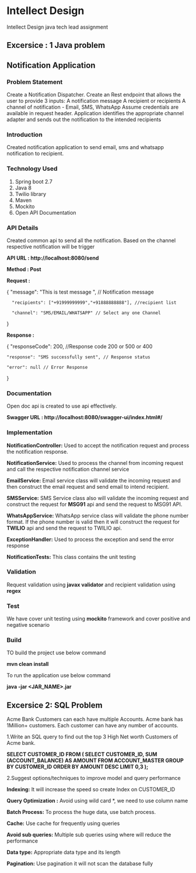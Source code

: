 # Intellect Design
Intellect Design java tech lead assignment

## Excersice : 1 Java problem

## Notification Application

### Problem Statement

Create a Notification Dispatcher. Create an Rest endpoint that allows the user to provide 3 inputs:
A notification message
A recipient or recipients
A channel of notification - Email, SMS, WhatsApp
Assume credentials are available in request header. Application identifies the appropriate channel adapter and sends out the notification to the intended recipients

### Introduction

Created notification application to send email, sms and whatsapp notification to recipient.

### Technology Used

1. Spring boot 2.7 
2. Java 8
3. Twilio library
4. Maven
5. Mockito 
6. Open API Documentation

### API Details

Created common api to send all the notification. Based on the channel respective notification will be trigger

**API URL : http://localhost:8080/send**

**Method : Post**

**Request :** 

{
      "message": "This is test message ", // Notification message  
      
      "recipients": ["+91999999999","+91888888888"], //recipient list 
      
      "channel": "SMS/EMAIL/WHATSAPP" // Select any one Channel      
}  

**Response :**

{
    "responseCode": 200, //Response code 200 or 500 or 400
    
    "response": "SMS successfully sent", // Response status
    
    "error": null // Error Response
    
}

### Documentation

Open doc api is created to use api effectively.

**Swagger URL :  http://localhost:8080/swagger-ui/index.html#/**


### Implementation

**NotificationController:** Used to accept the notification request and process the notification response.

**NotificationService:** Used to process the channel from incoming request and call the respective notification channel service

**EmailService:** Email service class will validate the incoming request and then construct the email request and send email to intend recipient.

**SMSService:** SMS Service class also will validate the incoming request and construct the request for **MSG91** api and send the request to MSG91 API.

**WhatsAppService:** WhatsApp service class will validate the phone number format. If the phone number is valid then it will construct the request for **TWILIO** api and send the request to TWILIO api.

**ExceptionHandler:** Used to process the exception and send the error response

**NotificationTests:** This class contains the unit testing

### Validation

Request validation using **javax validator** and recipient validation using **regex**

### Test

We have cover unit testing using **mockito** framework and cover positive and negative scenario

### Build

TO build the project use below command

**mvn clean install**

To run the application use below command

**java -jar <JAR_NAME>.jar**


## Excersice 2: SQL Problem

Acme Bank Customers can each have multiple Accounts. Acme bank has 1Million+ customers. Each customer can have any number of accounts.

1.Write an SQL query to find out the top 3 High Net worth Customers of Acme bank.

**SELECT CUSTOMER_ID FROM ( SELECT CUSTOMER_ID, 
SUM (ACCOUNT_BALANCE) AS AMOUNT
FROM ACCOUNT_MASTER
GROUP BY CUSTOMER_ID ORDER BY AMOUNT DESC LIMIT 0,3 );**

2.Suggest options/techniques to improve model and query performance

**Indexing:** It will increase the speed so create Index on CUSTOMER_ID

**Query Optimization :** Avoid using wild card *, we need to use column name

**Batch Process:** To process the huge data, use batch process.  

**Cache:** Use cache for frequently using queries

**Avoid sub queries:** Multiple sub queries using where will reduce the performance

**Data type:** Appropriate data type and its length

**Pagination:** Use pagination it will not scan the database fully 
